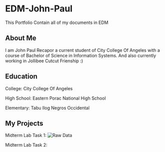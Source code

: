 # EDM-John-Paul
This Portfolio Contain all of my documents in EDM

## About Me
I am John Paul Recapor a current student of City College Of Angeles with a course of Bachelor of Science in Information Systems. And also currently working in Jollibee Cutcut Frienship :) 

## Education
College: City College Of Angeles

High School: Eastern Porac National High School  

Elementary: Tabu Ilog Negros Occidental 

## My Projects
Midterm Lab Task 1:   ![Raw Data](https://github.com/user-attachments/assets/cad78b75-3709-41c4-aa44-88a3abf34313)


Midterm Lab Task 2:

